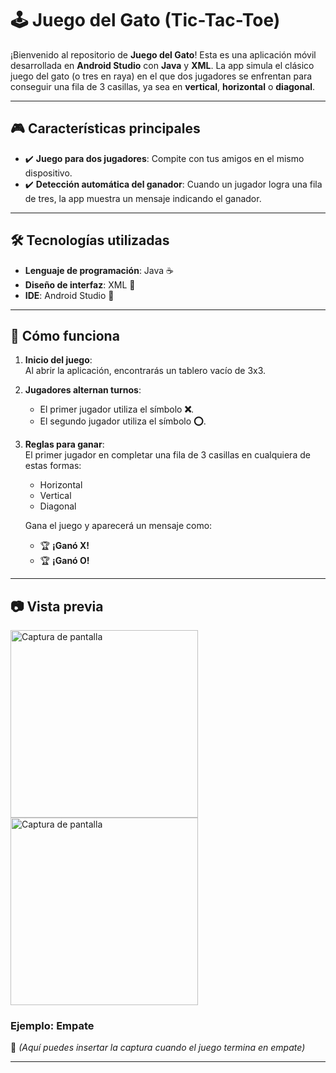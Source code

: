 # 🕹️ Juego del Gato (Tic-Tac-Toe)

¡Bienvenido al repositorio de **Juego del Gato**! Esta es una aplicación móvil desarrollada en **Android Studio** con **Java** y **XML**. La app simula el clásico juego del gato (o tres en raya) en el que dos jugadores se enfrentan para conseguir una fila de 3 casillas, ya sea en **vertical**, **horizontal** o **diagonal**.

---

## 🎮 Características principales
- ✔️ **Juego para dos jugadores**: Compite con tus amigos en el mismo dispositivo.
- ✔️ **Detección automática del ganador**: Cuando un jugador logra una fila de tres, la app muestra un mensaje indicando el ganador.

---

## 🛠️ Tecnologías utilizadas
- **Lenguaje de programación**: Java ☕
- **Diseño de interfaz**: XML 📄
- **IDE**: Android Studio 🧰

---

## 🚀 Cómo funciona
1. **Inicio del juego**:  
   Al abrir la aplicación, encontrarás un tablero vacío de 3x3.

2. **Jugadores alternan turnos**:
   - El primer jugador utiliza el símbolo **❌**.
   - El segundo jugador utiliza el símbolo **⭕**.

3. **Reglas para ganar**:  
   El primer jugador en completar una fila de 3 casillas en cualquiera de estas formas:
   - Horizontal
   - Vertical
   - Diagonal

   Gana el juego y aparecerá un mensaje como:
   - 🏆 **¡Ganó X!**
   - 🏆 **¡Ganó O!**

---
## 📷 Vista previa 

<div>
  <img src="" alt="Captura de pantalla" width="300"/>
  <img src="" alt="Captura de pantalla" width="300"/>
</div>

### Ejemplo: Empate
📸 *(Aquí puedes insertar la captura cuando el juego termina en empate)*

---
